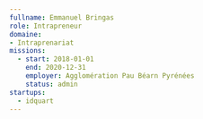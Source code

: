 ```yaml
---
fullname: Emmanuel Bringas
role: Intrapreneur
domaine: 
- Intraprenariat
missions:
  - start: 2018-01-01
    end: 2020-12-31
    employer: Agglomération Pau Béarn Pyrénées
    status: admin
startups:
  - idquart
---
```

